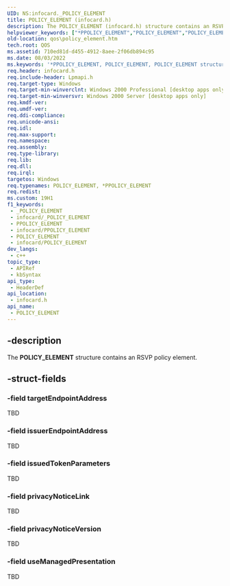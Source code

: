 ```yaml
---
UID: NS:infocard._POLICY_ELEMENT
title: POLICY_ELEMENT (infocard.h)
description: The POLICY_ELEMENT (infocard.h) structure contains an RSVP policy element. (POLICY_ELEMENT)
helpviewer_keywords: ["*PPOLICY_ELEMENT","POLICY_ELEMENT","POLICY_ELEMENT structure [QOS]","_POLICY_ELEMENT","infocard/POLICY_ELEMENT","qos.policy_element"]
old-location: qos\policy_element.htm
tech.root: QOS
ms.assetid: 710ed81d-d455-4912-8aee-2f06db894c95
ms.date: 08/03/2022
ms.keywords: '*PPOLICY_ELEMENT, POLICY_ELEMENT, POLICY_ELEMENT structure [QOS], _POLICY_ELEMENT, infocard/POLICY_ELEMENT, qos.policy_element'
req.header: infocard.h
req.include-header: Lpmapi.h
req.target-type: Windows
req.target-min-winverclnt: Windows 2000 Professional [desktop apps only]
req.target-min-winversvr: Windows 2000 Server [desktop apps only]
req.kmdf-ver: 
req.umdf-ver: 
req.ddi-compliance: 
req.unicode-ansi: 
req.idl: 
req.max-support: 
req.namespace: 
req.assembly: 
req.type-library: 
req.lib: 
req.dll: 
req.irql: 
targetos: Windows
req.typenames: POLICY_ELEMENT, *PPOLICY_ELEMENT
req.redist: 
ms.custom: 19H1
f1_keywords:
 - _POLICY_ELEMENT
 - infocard/_POLICY_ELEMENT
 - PPOLICY_ELEMENT
 - infocard/PPOLICY_ELEMENT
 - POLICY_ELEMENT
 - infocard/POLICY_ELEMENT
dev_langs:
 - c++
topic_type:
 - APIRef
 - kbSyntax
api_type:
 - HeaderDef
api_location:
 - infocard.h
api_name:
 - POLICY_ELEMENT
---
```


## -description

The <b>POLICY_ELEMENT</b> structure contains an RSVP policy element.

## -struct-fields

### -field targetEndpointAddress
TBD

### -field issuerEndpointAddress
TBD

### -field issuedTokenParameters
TBD

### -field privacyNoticeLink
TBD

### -field privacyNoticeVersion
TBD

### -field useManagedPresentation
TBD
